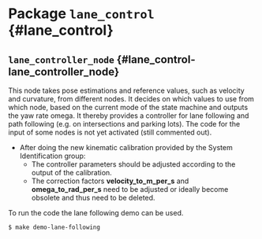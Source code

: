 # Package `lane_control` {#lane_control}

<move-here src='#lane_control-autogenerated'/>


## `lane_controller_node` {#lane_control-lane_controller_node}

<move-here src='#lane_control-lane_controller_node-autogenerated'/>

This node takes pose estimations and reference values, such as velocity and curvature, from different nodes. It decides on which values to use from which node, based on the current mode of the state machine and outputs the yaw rate omega. It thereby provides a controller for lane following and path following (e.g. on intersections and parking lots). The code for the input of some nodes is not yet activated (still commented out).

* After doing the new kinematic calibration provided by the System Identification group:
    - The controller parameters should be adjusted according to the output of the calibration.
    - The correction factors **velocity_to_m_per_s** and **omega_to_rad_per_s** need to be adjusted or ideally become obsolete and thus need to be deleted.


To run the code the lane following demo can be used.

    $ make demo-lane-following 